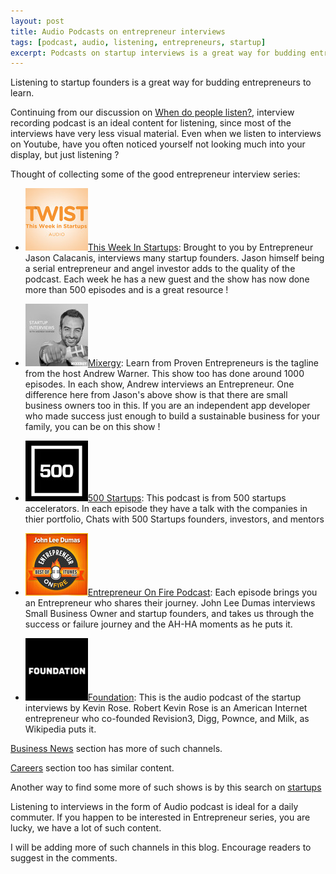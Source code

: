 ```yaml
---
layout: post
title: Audio Podcasts on entrepreneur interviews
tags: [podcast, audio, listening, entrepreneurs, startup]
excerpt: Podcasts on startup interviews is a great way for budding entrepreneurs to learn.
---
```


Listening to startup founders is a great way for budding entrepreneurs to learn.

Continuing from our discussion on [When do people listen?](/when-do-people-listen/), interview recording podcast is an ideal content for listening, since most of the interviews have very less visual material. Even when we listen to interviews on Youtube, have you often noticed yourself not looking much into your display, but just listening ?

Thought of collecting some of the good entrepreneur interview series:

-	<img class="imgrt" src="/images/twist.jpg">[This Week In Startups](http://www.airingpods.com/pods/this-week-in-startups-audio): Brought to you by Entrepreneur Jason Calacanis, interviews many startup founders. Jason himself being a serial entrepreneur and angel investor adds to the quality of the podcast. Each week he has a new guest and the show has now done more than 500 episodes and is a great resource ! 

-	<img class="imgrt" src="/images/mixergy.jpg">[Mixergy](http://www.airingpods.com/pods/business-tips-for-startups-by-proven-entrepreneurs-mixergy): Learn from Proven Entrepreneurs is the tagline from the host Andrew Warner. This show too has done around 1000 episodes. In each show, Andrew interviews an Entrepreneur. One difference here from Jason's above show is that there are small business owners too in this. If you are an independent app developer who made success just enough to build a sustainable business for your family, you can be on this show !

-	<img class="imgrt" src="/images/500.jpg">[500 Startups](http://www.airingpods.com/pods/500-startups-podcast): This podcast is from 500 startups accelerators. In each episode they have a talk with the companies in thier portfolio, Chats with 500 Startups founders, investors, and mentors

-	<img class="imgrt" src="/images/eof.jpg">[Entrepreneur On Fire Podcast](http://www.airingpods.com/pods/entrepreneur-on-fire-john-lee-dumas-awarded-best-in-itunes): Each episode brings you an Entrepreneur who shares their journey. John Lee Dumas interviews Small Business Owner and startup founders, and takes us through the success or failure journey and the AH-HA moments as he puts it.

-	<img class="imgrt" src="/images/foundation.jpg">[Foundation](http://www.airingpods.com/pods/foundation): This is the audio podcast of the startup interviews by Kevin Rose. Robert Kevin Rose is an American Internet entrepreneur who co-founded Revision3, Digg, Pownce, and Milk, as Wikipedia puts it.


[Business News](http://www.airingpods.com/cats/business-news) section has more of such channels.

[Careers](http://www.airingpods.com/cats/careers) section too has similar content.

Another way to find some more of such shows is by this search on [startups](http://www.airingpods.com/search?q=startup)

Listening to interviews in the form of Audio podcast is ideal for a daily commuter. If you happen to be interested in Entrepreneur series, you are lucky, we have a lot of such content.

I will be adding more of such channels in this blog. Encourage readers to suggest in the comments.

